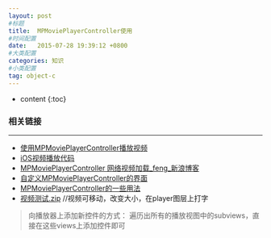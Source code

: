 ```yaml
---
layout: post
#标题
title:  MPMoviePlayerController使用
#时间配置
date:   2015-07-28 19:39:12 +0800
#大类配置
categories: 知识
#小类配置
tag: object-c
---
```


* content
{:toc}

### 相关链接
---

* <a href="http://blog.csdn.net/linzhu0831/article/details/7221646" target="_blank">使用MPMoviePlayerController播放视频</a><br>
* <a href="http://blog.csdn.net/yhawaii/article/details/7601209" target="_blank">iOS视频播放代码</a><br>
* <a href="http://www.baidu.com/link?url=Wf6MQyvxF1_sbNu1GSzw_6R3zTQntsiwLTcVvKflsWSPEpD7g6HjLl2Cc2IomhS7gFUegI-rDA3iYMSRLhAGhq&wd=&eqid=c0900aff00005bb30000000355b77075" target="_blank">MPMoviePlayerController 网络视频加载_feng_新浪博客</a><br>
* <a href="http://blog.csdn.net/smking/article/details/8434543" target="_blank">自定义MPMoviePlayerController的界面</a><br>
* <a href="http://blog.csdn.net/smking/article/details/8434517" target="_blank">MPMoviePlayerController的一些用法</a><br>
* <a href="http://files.cnblogs.com/files/AnchoriteFiliGod/视频测试.zip" target="_blank">视频测试.zip</a> //视频可移动，改变大小，在player图层上打字


> 向播放器上添加新控件的方式：
> 遍历出所有的播放视图中的subviews，直接在这些views上添加控件即可